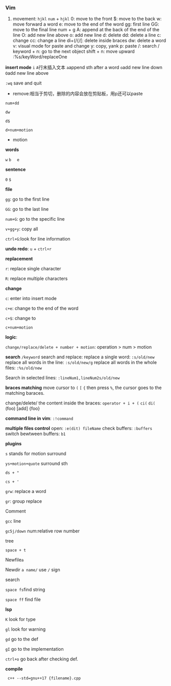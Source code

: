 ### Vim
1. movement: `hjkl`
`num` + `hjkl`
0: move to the front
$: move to the back
w: move forward a word
e: move to the end of the word
gg: first line
GG: move to the final line
num + g
A: append at the back of the end of the line
O: add new line above
o: add new line
d: delete
dd: delete a line
c: change
cc: change a line
di+(/{/[: delete inside braces
dw: delete a word
v: visual mode for paste and change
y: copy, yank
p: paste
/: search
/ keyword + n: go to the next object
shift + n: move upward
:%s/keyWord/replaceOne




**insert mode**
`i`
`A`行末插入文本
`a`append sth after a word
`o`add new line down
`O`add new line above



`:wq` save and quit



- remove:相当于剪切，删除的内容会放在剪贴板，用p还可以paste

`num+dd`

`dw`

`d$`

`d+num+motion`

- motion

**words**

`w` `b  ` `e`

**sentence**

`0` `$`

**file**

`gg`: go to the first line

`GG`: go to the last line

`num+G`: go to the specific line

`v+gg+y`: copy all

`ctrl+G`:look for line information 



**undo redo**: `u` + `ctrl+r`

**replacement**

`r`: replace single character

`R`: replace multiple characters



**change**

`c`: enter into insert mode

`c+e`: change to the end of the word

`c+$`: change to 

`c+num+motion`



**logic**: 

`change/replace/delete + number + motion`: operation > num > motion

**search**
`/keyword`
search and replace:
replace a single word: `:s/old/new` 
replace all words in the line: `:s/old/new/g`
replace all words in the whole files: `:%s/old/new`

Search in selected lines: `:lineNum1,lineNum2s/old/new`

**braces matching**
move cursor to `(` `[` `{` then press `%`, the cursor goes to the matching baraces.

change/delete/ the content inside the braces: `operator + i + (`
`ci(`
`di(`
(foo)
[add]
{foo}

**command line in vim**: `:!command`

**multiple files control**
open: `:e(dit) fileName`
check buffers: `:buffers`
switch bewtween buffers: `b1`



**plugins**

`s` stands for motion surround

`ys+motion+quote` surround sth

`ds + "`

`cs + '`



`grw`: replace a word

`gr`: group replace



Comment

`gcc` line

`gc5j/down` num:relative row number



tree

`space + t`

Newfile`a`

Newdir `a name/` use `/` sign

search

` space fs `find string

`space ff` find file



**lsp**

`K` look for type

`gl` look for warning

`gd` go to the def

`gI` go to the implementation

`ctrl+o` go back after checking def. 



**compile**

```shell
 c++ --std=gnu++17 {filename}.cpp
```







